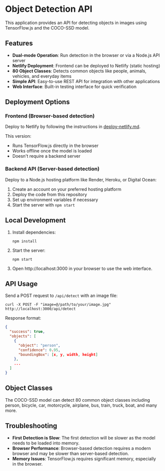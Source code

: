 # Object Detection API

This application provides an API for detecting objects in images using TensorFlow.js and the COCO-SSD model.

## Features

- **Dual-mode Operation**: Run detection in the browser or via a Node.js API server
- **Netlify Deployment**: Frontend can be deployed to Netlify (static hosting)
- **80 Object Classes**: Detects common objects like people, animals, vehicles, and everyday items
- **Simple API**: Easy-to-use REST API for integration with other applications
- **Web Interface**: Built-in testing interface for quick verification

## Deployment Options

### Frontend (Browser-based detection)

Deploy to Netlify by following the instructions in [deploy-netlify.md](./deploy-netlify.md).

This version:
- Runs TensorFlow.js directly in the browser
- Works offline once the model is loaded
- Doesn't require a backend server

### Backend API (Server-based detection)

Deploy to a Node.js hosting platform like Render, Heroku, or Digital Ocean:

1. Create an account on your preferred hosting platform
2. Deploy the code from this repository
3. Set up environment variables if necessary
4. Start the server with `npm start`

## Local Development

1. Install dependencies:
   ```
   npm install
   ```

2. Start the server:
   ```
   npm start
   ```

3. Open http://localhost:3000 in your browser to use the web interface.

## API Usage

Send a POST request to `/api/detect` with an image file:

```
curl -X POST -F "image=@/path/to/your/image.jpg" http://localhost:3000/api/detect
```

Response format:
```json
{
  "success": true,
  "objects": [
    {
      "object": "person",
      "confidence": 0.95,
      "boundingBox": [x, y, width, height]
    },
    ...
  ]
}
```

## Object Classes

The COCO-SSD model can detect 80 common object classes including person, bicycle, car, motorcycle, airplane, bus, train, truck, boat, and many more.

## Troubleshooting

- **First Detection is Slow**: The first detection will be slower as the model needs to be loaded into memory.
- **Browser Performance**: Browser-based detection requires a modern browser and may be slower than server-based detection.
- **Memory Issues**: TensorFlow.js requires significant memory, especially in the browser.

